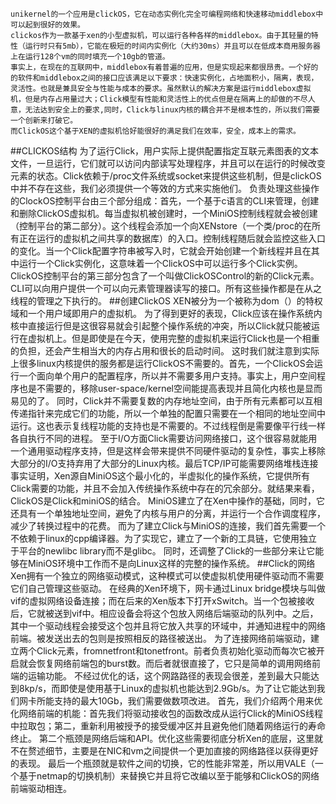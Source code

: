     unikernel的一个应用是clickOS，它在动态实例化完全可编程网络和快速移动middlebox中可以起到很好的效果。
    clickos作为一款基于xen的小型虚拟机，可以运行各种各样的middlebox。由于其轻量的特性（运行时只有5mb），它能在极短的时间内实例化（大约30ms）并且可以在低成本商用服务器上在运行128个vm的同时填充一个10gb的管道。
    事实上，在现在的互联网中，middlebox有着普遍的应用，但是实现起来都很昂贵。一个好的的软件和middlebox之间的接口应该满足以下要求：快速实例化，占地面积小，隔离，表现，灵活性。也就是兼具安全与性能与成本的要求。虽然默认的解决方案是运行middlebox虚拟机，但是内存占用量过大；Click模型有性能和灵活性上的优点但是在隔离上的却做的不尽人意，无法达到安全上的要求,同时，Click与linux内核的耦合并不是根本性的，所以我们需要一个创新来打破它。
    而ClickOS这个基于XEN的虚拟机恰好能很好的满足我们在效率，安全，成本上的需求。
##CLICKOS结构
    为了运行Click，用户实际上提供配置指定互联元素图表的文本文件，一旦运行，它们就可以访问内部读写处理程序，并且可以在运行的时候改变元素的状态。Click依赖于/proc文件系统或socket来提供这些机制，但是clickOS中并不存在这些，我们必须提供一个等效的方式来实施他们。
    负责处理这些操作的ClockOS控制平台由三个部分组成：首先，一个基于c语言的CLI来管理，创建和删除ClickOS虚拟机。每当虚拟机被创建时，一个MiniOS控制线程就会被创建（控制平台的第二部分）。这个线程会添加一个向XENstore（一个类/proc的在所有正在运行的虚拟机之间共享的数据库）的入口。控制线程随后就会监控这些入口的变化。当一个Click配置字符串被写入时，它就会开始创建一个新线程并且在其中运行一个Click实例化，这意味着一个ClickOS中可以运行多个Click实例。
    ClickOS控制平台的第三部分包含了一个叫做ClickOSControl的新的Click元素。CLI可以向用户提供一个可以向元素管理器读写的接口。所有这些操作都是在从之线程的管理之下执行的。
##创建ClickOS
    XEN被分为一个被称为dom（）的特权域和一个用户域即用户的虚拟机。
    为了得到更好的表现，Click应该在操作系统内核中直接运行但是这很容易就会引起整个操作系统的冲突，所以Click就只能被运行在虚拟机上。但是即使是在今天，使用完整的虚拟机来运行Click也是一个相重的负担，还会产生相当大的内存占用和很长的启动时间。
    这时我们就注意到实际上很多linux内核提供的服务都是运行ClickOS不需要的。首先，一个ClickOS会运行一个面向单个用户的配置程序，所以并不需要多用户支持。事实上，用户空间程序也是不需要的，移除user-space/kernel空间能提高表现并且简化内核也是显而易见的了。
    同时，Click并不需要复数的内存地址空间，由于所有元素都可以互相传递指针来完成它们的功能，所以一个单独的配置只需要在一个相同的地址空间中运行。这也表示复线程功能的支持也是不需要的。不过线程倒是需要像平行线一样各自执行不同的进程。
    至于I/O方面Click需要访问网络接口，这个很容易就能用一个通用驱动程序支持，但是这样会带来提供不同硬件驱动的复杂性，事实上移除大部分的I/O支持弃用了大部分的Linux内核。最后TCP/IP可能需要网络堆栈连接
    事实证明，Xen源自MiniOS这个最小化的，半虚拟化的操作系统，它提供所有Click需要的功能，并且不会加入传统操作系统中存在的冗余部分。就结果来看，ClickOS是Click和miniOS的结合。
    MiniOS建立了在Xen中操作的基础，同时，它还具有一个单独地址空间，避免了内核与用户的分离，并运行一个合作调度程序，减少了转换过程中的花费。
    而为了建立Click与MiniOS的连接，我们首先需要一个不依赖于linux的cpp编译器。为了实现它，建立了一个新的工具链，它使用独立于平台的newlibc library而不是glibc。
    同时，还调整了Click的一些部分来让它能够在MiniOS环境中工作而不是向Linux这样的完整的操作系统。
##Click的网络
    Xen拥有一个独立的网络驱动模式，这种模式可以使虚拟机使用硬件驱动而不需要它们自己管理这些驱动。
    在经典的Xen环境下，网卡通过Linux bridge模块与叫做vif的虚拟网络设备连接；而在后来的Xen版本下打开xSwitch。当一个包被接收后，它就被送到vif中。相应设备会将这个包放入网络后端驱动的队列中。之后，其中一个驱动线程会接受这个包并且将它放入共享的环域中，并通知进程中的网络前端。被发送出去的包则是按照相反的路径被送出。
    为了连接网络前端驱动，建立两个Click元素，fromnetfront和tonetfront。前者负责初始化驱动而每次它被开启就会恢复网络前端包的burst数。而后者就很直接了，它只是简单的调用网络前端的运输功能。
    不经过优化的话，这个网路路径的表现会很差，差到最大只能达到8kp/s，而即使是使用基于Linux的虚拟机也能达到2.9Gb/s。为了让它能达到我们网卡所能支持的最大10Gb，我们需要做数项改进。
    首先，我们介绍两个用来优化网络前端的机能：首先我们将驱动接收包的函数改成从运行Click的MiniOS线程中拉取包；第二，重新利用被授予的接受缓冲区并且避免他们随着网络运行的寿命终止。
    第二个瓶颈是网络后端和API。优化这些需要彻底分析Xen的底层，这里就不在赘述细节，主要是在NIC和vm之间提供一个更加直接的网络路径以获得更好的表现。
    最后一个瓶颈就是软件之间的切换，它的性能非常差，所以用VALE（一个基于netmap的切换机制）来替换它并且将它改编以至于能够和ClickOS的网络前端驱动相连。
    




















